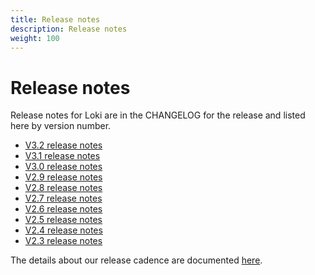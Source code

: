 ```yaml
---
title: Release notes
description: Release notes
weight: 100
---
```

# Release notes

Release notes for Loki are in the CHANGELOG for the release and
listed here by version number.

- [V3.2 release notes](https://grafana.com/docs/loki/<LOKI_VERSION>/release-notes/v3-2/)
- [V3.1 release notes](https://grafana.com/docs/loki/<LOKI_VERSION>/release-notes/v3-1/)
- [V3.0 release notes](https://grafana.com/docs/loki/<LOKI_VERSION>/release-notes/v3-0/)
- [V2.9 release notes](https://grafana.com/docs/loki/<LOKI_VERSION>/release-notes/v2-9/)
- [V2.8 release notes](https://grafana.com/docs/loki/<LOKI_VERSION>/release-notes/v2-8/)
- [V2.7 release notes](https://grafana.com/docs/loki/<LOKI_VERSION>/release-notes/v2-7/)
- [V2.6 release notes](https://grafana.com/docs/loki/<LOKI_VERSION>/release-notes/v2-6/)
- [V2.5 release notes](https://grafana.com/docs/loki/<LOKI_VERSION>/release-notes/v2-5/)
- [V2.4 release notes](https://grafana.com/docs/loki/<LOKI_VERSION>/release-notes/v2-4/)
- [V2.3 release notes](https://grafana.com/docs/loki/<LOKI_VERSION>/release-notes/v2-3/)

The details about our release cadence are documented [here](https://grafana.com/docs/loki/<LOKI_VERSION>/release-notes/cadence/).
